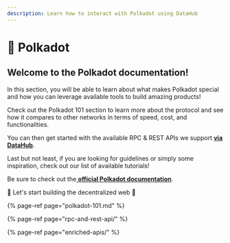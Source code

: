 ```yaml
---
description: Learn how to interact with Polkadot using DataHub
---
```


# 🍡 Polkadot

## Welcome to the Polkadot documentation!

In this section, you will be able to learn about what makes Polkadot special and how you can leverage available tools to build amazing products!

Check out the Polkadot 101 section to learn more about the protocol and see how it compares to other networks in terms of speed, cost, and functionalities.

You can then get started with the available RPC & REST APIs we support [**via DataHub**](https://datahub.figment.io/sign_up?service=polkadot).

Last but not least, if you are looking for guidelines or simply some inspiration, check out our list of available tutorials!

Be sure to check out the[ **official Polkadot documentation**](https://wiki.polkadot.network/en/).

🚀 Let's start building the decentralized web 🚀

{% page-ref page="polkadot-101.md" %}

{% page-ref page="rpc-and-rest-api/" %}

{% page-ref page="enriched-apis/" %}



